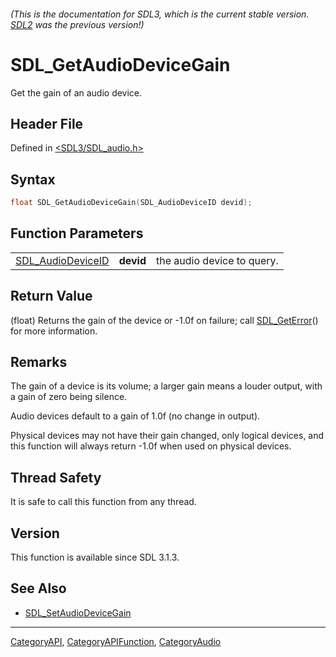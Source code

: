###### (This is the documentation for SDL3, which is the current stable version. [SDL2](https://wiki.libsdl.org/SDL2/) was the previous version!)
# SDL_GetAudioDeviceGain

Get the gain of an audio device.

## Header File

Defined in [<SDL3/SDL_audio.h>](https://github.com/libsdl-org/SDL/blob/main/include/SDL3/SDL_audio.h)

## Syntax

```c
float SDL_GetAudioDeviceGain(SDL_AudioDeviceID devid);
```

## Function Parameters

|                                        |           |                            |
| -------------------------------------- | --------- | -------------------------- |
| [SDL_AudioDeviceID](SDL_AudioDeviceID) | **devid** | the audio device to query. |

## Return Value

(float) Returns the gain of the device or -1.0f on failure; call
[SDL_GetError](SDL_GetError)() for more information.

## Remarks

The gain of a device is its volume; a larger gain means a louder output,
with a gain of zero being silence.

Audio devices default to a gain of 1.0f (no change in output).

Physical devices may not have their gain changed, only logical devices, and
this function will always return -1.0f when used on physical devices.

## Thread Safety

It is safe to call this function from any thread.

## Version

This function is available since SDL 3.1.3.

## See Also

- [SDL_SetAudioDeviceGain](SDL_SetAudioDeviceGain)

----
[CategoryAPI](CategoryAPI), [CategoryAPIFunction](CategoryAPIFunction), [CategoryAudio](CategoryAudio)

